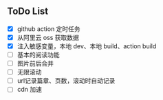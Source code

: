 ## ToDo List
- [x] github action 定时任务
- [x] 从阿里云 oss 获取数据
- [x] 注入敏感变量，本地 dev、本地 build、action build
- [ ] 基本的阅读功能
- [ ] 图片前后合并
- [ ] 无限滚动
- [ ] url记录篇章、页数，滚动时自动记录
- [ ] cdn 加速